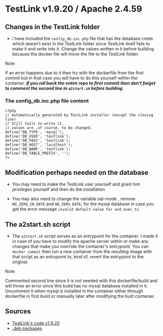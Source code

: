 # TestLink v1.9.20 / Apache 2.4.59

## Changes in the TestLink folder
- I have included the `config_db.inc.php` file that has the database creds which doesn't exist in the TestLink folder since TestLink itself fails to make it and write into it. Change the values written in it before building because the docker file will move the file to the TestLink folder.
> [!NOTE]
> If an error happens due to it then try with the dockerfile from the first commit but in that case you will have to do this yourself within the container. ***If you roll back the entire repo to first commit then don't forget to comment the second line in `a2start.sh` before building***.
### The config_db.inc.php file content
```
<?php
// Automatically generated by TestLink installer (except the closing line)
// Still fails to write it.
// values are ,of course, to be changed.
define('DB_TYPE', 'mysql');
define('DB_USER', 'testlink');
define('DB_PASS', 'testlink');
define('DB_HOST', 'localhost');
define('DB_NAME', 'testlink');
define('DB_TABLE_PREFIX', '');
?>
```

## Modification perhaps needed on the database
- You may need to make the TestLink user yourself and grant him privileges yourself and then do the installation

- You may also need to change the variable sql-mode , remove `NO_ZERO_IN_DATE` and `NO_ZERO_DATE`, for the mysql database in case you get the error message `invalid default value for end_exec_ts`.
## The a2start.sh script
- The `a2start.sh` script serves as an entrypoint for the container. I made it in case of you have to modify the apache server within or make any changes that make you override the container's entrypoint. You can `docker commit` then run a new container from the resulting image with that script as an entrypoint to, kind of, revert the entrypoint to the original.
> [!NOTE]
> Commented second line since it is not needed with this dockerfile/build and will throw an error since this build has no mysql database installed in it. Uncomment it when mysql is installed in the container either through dockerfile in first build or manually later after modifying the built container.
## Sources
- [TestLink's code v1.9.20](https://github.com/TestLinkOpenSourceTRMS/testlink-code/tree/1.9.20)
- [.deb packages](https://www.debian.org/distrib/packages#search_packages)
